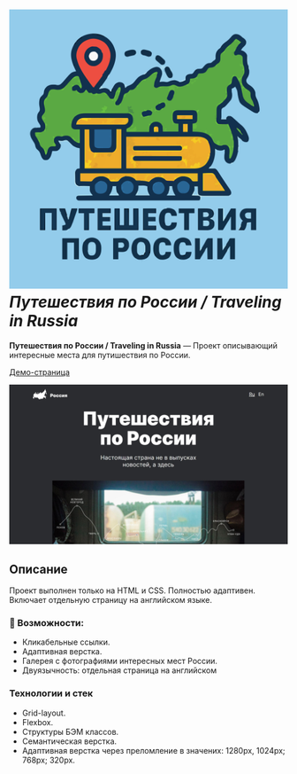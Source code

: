 # ![](./images/icon2.svg) *Путешествия по России / Traveling in Russia*

**Путешествия по России / Traveling in Russia** — Проект описывающий интересные места для путишествия по России.

[Демо-страница](https://sanyazola.github.io/russian-travel/)

![Главная страница](./images/russian-travel.jpg)

## Описание

Проект выполнен только на HTML и CSS. Полностью адаптивен. Включает отдельную страницу на английском языке.

### 🚀 Возможности:
- Кликабельные ссылки.
- Адаптивная верстка.
- Галерея с фотографиями интересных мест России.
- Двуязычность: отдельная страница на английском


### Технологии и стек
- Grid-layout.
- Flexbox.
- Структуры БЭМ классов.
- Семантическая верстка.
- Адаптивная верстка через преломление в значених: 1280px, 1024px; 768px; 320px.


